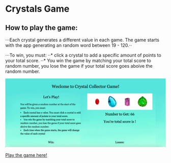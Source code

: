 # Crystals Game



## How to play the game:

⋅⋅⋅Each crystal generates a different value in each game. The game starts with the app generating an random word between 19 - 120.⋅⋅

⋅⋅⋅To win, you must:
⋅⋅* click a crystal to add a specific amount of points to your total score.
⋅⋅* You win the game by matching your total score to random number, you lose the game if your total score goes aboive the random number. 

![Alt text](./assets/images/picture.jpg)

[Play the game here!](https://divyaayikkara9497.github.io/week-4-game/)